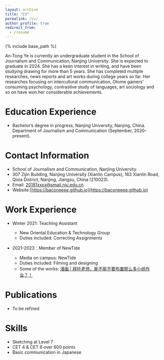 ```yaml
---
layout: archive
title: "CV"
permalink: /cv/
author_profile: true
redirect_from:
  - /resume
---
```


{% include base_path %}


An-Tong Ye is currently an undergraduate student in the School of Journalism and Communication, Nanjing University. She is expected to graduate in 2024. She has a keen interest in writing, and have been studying drawing for more than 5 years. She has completed multiple researches, news reports and art works during college years so far. Her researches focusing on intercultural communication, Otome gamers' consuming psychology, contrastive study of languages, art sociology and so on have won her considerable achievements.


Education Experience
======
- Bachelor’s degree in progress, Nanjing University, Nanjing, China. Department of Journalism and Communication (September, 2020-present).


Contact Information
======
- School of Journalism and Communication, Nanjing University.
- 307 Zijin Building, Nanjing University (Xianlin Campus), 163 Xianlin Road, Qixia District, Nanjing, Jiangsu, China (210023).
- Email: 20181xxxx@smail.nju.edu.cn
- Website:[https://baconeeee.github.io](https://baconeeee.github.io)


Work Experience
======
- Winter 2021: Teaching Assistant
  - New Oriental Education & Technology Group
  - Duties included: Correcting Assignments

- 2021-2023：Member of NewTide
  - Media on campus: NewTide
  - Duties included: Filming and designing
  - Some of the works: [漫画 | 拜托老师，能不能不要布置那么多小组作业？！](https://mp.weixin.qq.com/s?__biz=MjM5ODQ4NTM2Ng==&mid=2651183688&idx=1&sn=0344461ed894d3567a451eda45c36bfd&chksm=bd3b76518a4cff47840c5ecd22dd5e6627a176de6e17daee5dbfba1d7ff9fb6d4e062c162a8f&mpshare=1&scene=1&srcid=0306a9Yf830wYlTuyglGVUza&sharer_sharetime=1678064182053&sharer_shareid=dfd5791e36fa2da064257027f8ce4c74#rd)


Publications
======
- To be refined


Skills
======
- Sketching at Level 7
- CET 4 & CET 6 over 600 points
- Basic communication in Japanese
